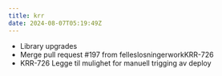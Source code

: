 ```yaml
---
title: krr
date: 2024-08-07T05:19:49Z
---
```

- Library upgrades
- Merge pull request #197 from felleslosningerworkKRR-726
- KRR-726 Legge til mulighet for manuell trigging av deploy

